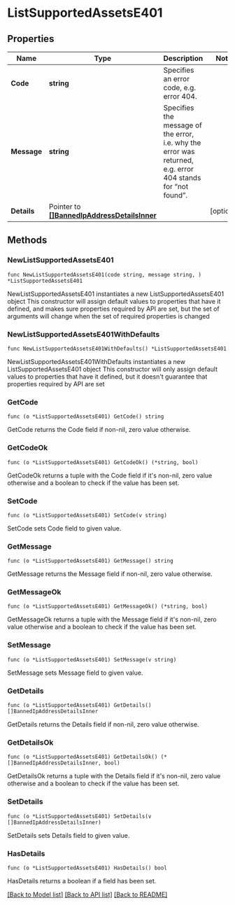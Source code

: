 # ListSupportedAssetsE401

## Properties

Name | Type | Description | Notes
------------ | ------------- | ------------- | -------------
**Code** | **string** | Specifies an error code, e.g. error 404. | 
**Message** | **string** | Specifies the message of the error, i.e. why the error was returned, e.g. error 404 stands for “not found”. | 
**Details** | Pointer to [**[]BannedIpAddressDetailsInner**](BannedIpAddressDetailsInner.md) |  | [optional] 

## Methods

### NewListSupportedAssetsE401

`func NewListSupportedAssetsE401(code string, message string, ) *ListSupportedAssetsE401`

NewListSupportedAssetsE401 instantiates a new ListSupportedAssetsE401 object
This constructor will assign default values to properties that have it defined,
and makes sure properties required by API are set, but the set of arguments
will change when the set of required properties is changed

### NewListSupportedAssetsE401WithDefaults

`func NewListSupportedAssetsE401WithDefaults() *ListSupportedAssetsE401`

NewListSupportedAssetsE401WithDefaults instantiates a new ListSupportedAssetsE401 object
This constructor will only assign default values to properties that have it defined,
but it doesn't guarantee that properties required by API are set

### GetCode

`func (o *ListSupportedAssetsE401) GetCode() string`

GetCode returns the Code field if non-nil, zero value otherwise.

### GetCodeOk

`func (o *ListSupportedAssetsE401) GetCodeOk() (*string, bool)`

GetCodeOk returns a tuple with the Code field if it's non-nil, zero value otherwise
and a boolean to check if the value has been set.

### SetCode

`func (o *ListSupportedAssetsE401) SetCode(v string)`

SetCode sets Code field to given value.


### GetMessage

`func (o *ListSupportedAssetsE401) GetMessage() string`

GetMessage returns the Message field if non-nil, zero value otherwise.

### GetMessageOk

`func (o *ListSupportedAssetsE401) GetMessageOk() (*string, bool)`

GetMessageOk returns a tuple with the Message field if it's non-nil, zero value otherwise
and a boolean to check if the value has been set.

### SetMessage

`func (o *ListSupportedAssetsE401) SetMessage(v string)`

SetMessage sets Message field to given value.


### GetDetails

`func (o *ListSupportedAssetsE401) GetDetails() []BannedIpAddressDetailsInner`

GetDetails returns the Details field if non-nil, zero value otherwise.

### GetDetailsOk

`func (o *ListSupportedAssetsE401) GetDetailsOk() (*[]BannedIpAddressDetailsInner, bool)`

GetDetailsOk returns a tuple with the Details field if it's non-nil, zero value otherwise
and a boolean to check if the value has been set.

### SetDetails

`func (o *ListSupportedAssetsE401) SetDetails(v []BannedIpAddressDetailsInner)`

SetDetails sets Details field to given value.

### HasDetails

`func (o *ListSupportedAssetsE401) HasDetails() bool`

HasDetails returns a boolean if a field has been set.


[[Back to Model list]](../README.md#documentation-for-models) [[Back to API list]](../README.md#documentation-for-api-endpoints) [[Back to README]](../README.md)


